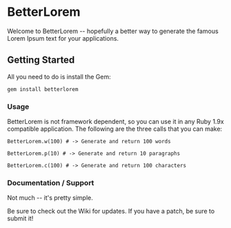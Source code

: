 # BetterLorem #

Welcome to BetterLorem -- hopefully a better way to generate the famous Lorem Ipsum text for your applications.

## Getting Started ##

All you need to do is install the Gem:

    gem install betterlorem

### Usage ###

BetterLorem is not framework dependent, so you can use it in any Ruby 1.9x compatible application.  The following are the three calls that you can make:

    BetterLorem.w(100) # -> Generate and return 100 words

    BetterLorem.p(10) # -> Generate and return 10 paragraphs

    BetterLorem.c(100) # -> Generate and return 100 characters

### Documentation / Support ###

Not much -- it's pretty simple.

Be sure to check out the Wiki for updates.  If you have a patch, be sure to submit it!


